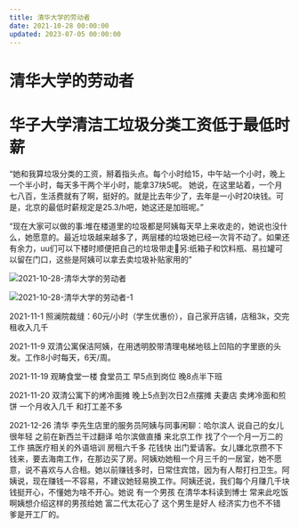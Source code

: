 ```yaml
---
title: 清华大学的劳动者
date: 2021-10-28 00:00:00
updated: 2023-07-05 00:00:00
---
```


# 清华大学的劳动者

# 华子大学清洁工垃圾分类工资低于最低时薪
“她和我算垃圾分类的工资，掰着指头点。每个小时给15，中午站一个小时，晚上一个半小时，每天多干两个半小时，能拿37块5呢。
她说，在这里站着，一个月七八百，生活费就有了啊，挺好的。就是比去年少了，去年是一小时20块钱。可是，北京的最低时薪规定是25.3/h吧，她这还是加班呢。”

“现在大家可以做的事:堆在楼道里的垃圾都是阿姨每天早上来收走的，她说也没什么，她愿意的。最近垃圾越来越多了，两层楼的垃圾她已经一次背不动了。如果还有余力，uu们可以下楼时顺便把自己的垃圾带走🌹
​另:纸箱子和饮料瓶、易拉罐可以留在门口，这些是阿姨可以拿去卖垃圾补贴家用的”

![2021-10-28-清华大学的劳动者](assets/2021-10-28-清华大学的劳动者.jpeg)

![2021-10-28-清华大学的劳动者-1](assets/2021-10-28-清华大学的劳动者-1.jpeg)

2021-11-1 照澜院裁缝：60元/小时（学生优惠价），自己家开店铺，店租3k，交完租收入几千

2021-11-9 双清公寓保洁阿姨，在用透明胶带清理电梯地毯上凹陷的字里嵌的头发。工作8小时每天，6天/周。

2021-11-19 观畴食堂一楼 食堂员工 早5点到岗位 晚8点半下班

2021-11-20 双清公寓下的烤冷面摊 晚上5点到次日2点摆摊 夫妻店 卖烤冷面和煎饼 一个月收入几千 和打工差不多

2021-12-26 清华 李先生店里的服务员阿姨与同事闲聊：哈尔滨人 说自己的女儿 很年轻 之前在新西兰干过翻译 哈尔滨做直播 来北京工作 找了个一个月一万二的工作 搞医疗相关的外语培训 房租六千多 花钱快 出门爱请客。女儿嫌北京攒不下钱来，要去海南工作，在那边买了房。阿姨劝她租一个月三千的一居室，她不愿意，说不喜欢与人合租。她以前赚钱多时，日常住宾馆，因为有人帮打扫卫生。阿姨说，现在赚钱一不容易，不建议她轻易换工作。阿姨还说，我们每个月赚几千块钱挺开心，不懂她为啥不开心。她说 有一个男孩 在清华本科读到博士 常来此吃饭 啊姨想介绍这样的男孩给她 富二代太花心了 这个男生是好人 经济实力也不不错 爹是开工厂的。
